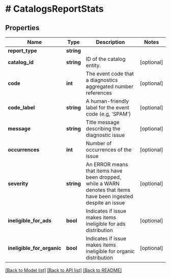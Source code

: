 # # CatalogsReportStats

## Properties

Name | Type | Description | Notes
------------ | ------------- | ------------- | -------------
**report_type** | **string** |  |
**catalog_id** | **string** | ID of the catalog entity. | [optional]
**code** | **int** | The event code that a diagnostics aggregated number references | [optional]
**code_label** | **string** | A human-friendly label for the event code (e.g, &#39;SPAM&#39;) | [optional]
**message** | **string** | Title message describing the diagnostic issue | [optional]
**occurrences** | **int** | Number of occurrences of the issue | [optional]
**severity** | **string** | An ERROR means that items have been dropped, while a WARN denotes that items have been ingested despite an issue | [optional]
**ineligible_for_ads** | **bool** | Indicates if issue makes items ineligible for ads distribution | [optional]
**ineligible_for_organic** | **bool** | Indicates if issue makes items ineligible for organic distribution | [optional]

[[Back to Model list]](../../README.md#models) [[Back to API list]](../../README.md#endpoints) [[Back to README]](../../README.md)
